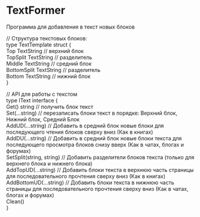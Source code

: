 # TextFormer   
Программа для добавления в текст новых блоков   

// Структура текстовых блоков:   
type TextTemplate struct {   
	Top         TextString // верхний блок   
	TopSplit    TextString // разделитель   
	Middle      TextString // средний блок   
	BottomSplit TextString // разделитель   
	Bottom      TextString // нижний блок   
}   

// API для работы с текстом   
type IText interface {   
	Get() string // получить блок текст   
	Set(...string) // перезаписать блоки текст в порядке: Верхний блок, Нижний блок, Средний Блок   
	AddUD(...string) // Добавить в средний блок новые блоки для последующего чтения блоков сверху вниз (Как в книгах)   
	AddDU(...string) // Добавить в средний блок новые блоки текста для последующего просмотра блоков снизу вверх (Как в чатах, блогах и форумах)   
	SetSplit(string, string) // Добавить разделители блоков текста (только для верхнего блока и нижнего блока)   
	AddTopUD(...string) // Добавить блоки текста в верхнюю часть страницы для последовательного прочтения сверху вниз (Как в книгах)   
	AddBottomUD(...string) // Добавить блоки текста в нижнюю часть страницы для последовательного прочтения сверху вниз (Как в чатах, блогах и форумах)   
	Clean()   
}   

